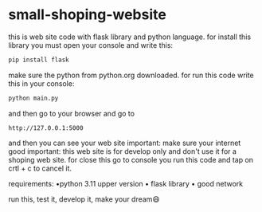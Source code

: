 # small-shoping-website
this is web site code with flask library and python language. for install this library you must open your console and write this:
```bash
pip install flask
```
make sure the python from python.org downloaded.
for run this code write this in your console:
```bash
python main.py
```
and then go to your browser and go to
```search
http://127.0.0.1:5000
```
and then you can see your web site
important: make sure your internet good
important: this web site is for develop only and don't use it for a shoping web site.
for close this go to console you run this code and tap on crtl + c to cancel it.

requirements:
•python 3.11 upper version 
• flask library 
• good network

run this, test it, develop it, make your dream😄
